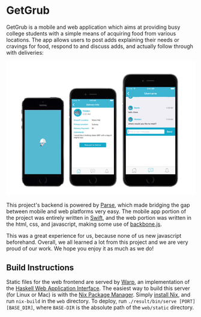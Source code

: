 GetGrub
=======

GetGrub is a mobile and web application which aims at providing busy college students with a simple means of acquiring food from various locations.
The app allows users to post adds explaining their needs or cravings for food, respond to and discuss adds, and actually follow through with deliveries:

![demo](common/demo.jpg)

This project's backend is powered by [Parse](http://parse.com), which made bridging the gap between mobile and web platforms very easy.
The mobile app portion of the project was entirely written in [Swift](http://developer.apple.com/swift/), and the web portion was written in the html, css, and javascript, making some use of [backbone.js](backbonejs.org).

This was a great experience for us, because none of us new javascript beforehand.
Overall, we all learned a lot from this project and we are very proud of our work.
We hope you enjoy it as much as we do!

Build Instructions
------------------

Static files for the web frontend are served by [Warp](htps://hackage.haskell.org/pacakge/warp), an implementation of the [Haskell Web Application Interface](https://hackage.haskell.org/package/wai).
The easiest way to build this server (for Linux or Mac) is with the [Nix Package Manager](nixos.org).
Simply [install Nix](nixos.org/nixos/download.html), and run `nix-build` in the `web` directory.
To deploy, run `./result/bin/serve [PORT] [BASE_DIR]`, where `BASE-DIR` is the absolute path of the `web/static` directory.
